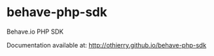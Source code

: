 behave-php-sdk
==============

Behave.io PHP SDK

Documentation available at: http://othierry.github.io/behave-php-sdk
